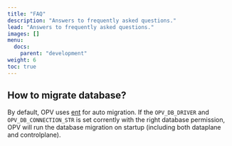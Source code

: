 ```yaml
---
title: "FAQ"
description: "Answers to frequently asked questions."
lead: "Answers to frequently asked questions."
images: []
menu:
  docs:
    parent: "development"
weight: 6
toc: true
---
```


## How to migrate database?

By default, OPV uses [ent](https://entgo.io/) for auto migration. If the `OPV_DB_DRIVER` and `OPV_DB_CONNECTION_STR` is set corrently
with the right database permission, OPV will run the database migration on startup (including both dataplane and controlplane).
